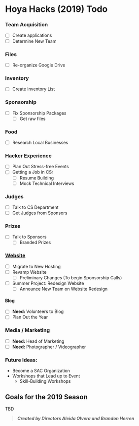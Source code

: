 # Hoya Hacks (2019) Todo

### Team Acquisition
- [ ] Create applications
- [ ] Determine New Team

### Files
- [ ] Re-organize Google Drive

### Inventory
- [ ] Create Inventory List

### Sponsorship
- [ ] Fix Sponsorship Packages
    - [ ] Get raw files

### Food
- [ ] Research Local Businesses

### Hacker Experience
- [ ] Plan Out Stress-free Events
- [ ] Getting a Job in CS:
    - [ ] Resume Building
    - [ ] Mock Technical Interviews

### Judges
- [ ] Talk to CS Department
- [ ] Get Judges from Sponsors

### Prizes
- [ ] Talk to Sponsors
    - [ ] Branded Prizes

### [Website](web/TODO.md)
- [ ] Migrate to New Hosting
- [ ] Revamp Website
    - [ ] Preliminary Changes (To begin Sponsorship Calls)
- [ ] Summer Project: Redesign Website
    - [ ] Announce New Team on Website Redesign

#### Blog
- [ ] **Need:** Volunteers to Blog
- [ ] Plan Out the Year

### Media / Marketing
- [ ] **Need:** Head of Marketing
- [ ] **Need:** Photographer / Videographer

### Future Ideas:
- Become a SAC Organization
- Workshops that Lead up to Event
    - Skill-Building Workshops

## Goals for the 2019 Season
TBD

> **_Created by Directors Aleida Olvera and Brandon Herren_**
